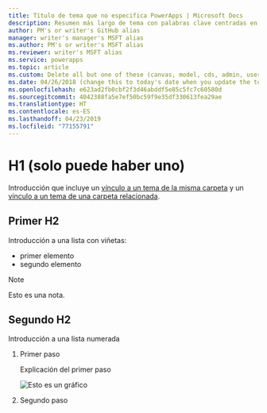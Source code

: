 ```yaml
---
title: Título de tema que no especifica PowerApps | Microsoft Docs
description: Resumen más largo de tema con palabras clave centradas en el cliente y referencia de PowerApps
author: PM's or writer's GitHub alias
manager: writer's manager's MSFT alias
ms.author: PM's or writer's MSFT alias
ms.reviewer: writer's MSFT alias
ms.service: powerapps
ms.topic: article
ms.custom: Delete all but one of these (canvas, model, cds, admin, user)
ms.date: 04/26/2018 (change this to today's date when you update the topic)
ms.openlocfilehash: e623ad2fb0cbf2f3d46abddf5e85c5fc7c60580d
ms.sourcegitcommit: 4042388fa5e7ef50bc59f9e35df330613fea29ae
ms.translationtype: HT
ms.contentlocale: es-ES
ms.lasthandoff: 04/23/2019
ms.locfileid: "77155791"
---
```

# <a name="h1-there-can-be-only-one"></a>H1 (solo puede haber uno)

Introducción que incluye un [vínculo a un tema de la misma carpeta](data-platform-create-app.md) y un [vínculo a un tema de una carpeta relacionada](../model-driven-apps/model-driven-app-overview.md).

## <a name="first-h2"></a>Primer H2

Introducción a una lista con viñetas:

- primer elemento
- segundo elemento

> [!NOTE]
> Esto es una nota.

## <a name="second-h2"></a>Segundo H2

Introducción a una lista numerada

1. Primer paso

    Explicación del primer paso

    ![Esto es un gráfico](media/template/sample-apps.png)

1. Segundo paso
